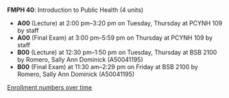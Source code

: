 **FMPH 40**: Introduction to Public Health (4 units)

- **A00** (Lecture) at 2:00 pm–3:20 pm on Tuesday, Thursday at PCYNH 109 by staff
- **A00** (Final Exam) at 3:00 pm–5:59 pm on Thursday at PCYNH 109 by staff
- **B00** (Lecture) at 12:30 pm–1:50 pm on Tuesday, Thursday at BSB 2100 by Romero, Sally Ann Dominick (A50041195)
- **B00** (Final Exam) at 11:30 am–2:29 pm on Friday at BSB 2100 by Romero, Sally Ann Dominick (A50041195)

[Enrollment numbers over time](./FMPH40.tsv)
